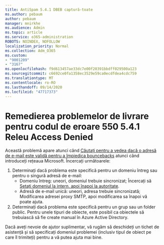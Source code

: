 ```yaml
---
title: AntiSpam 5.4.1 DBEB captură-toate
ms.author: pebaum
author: pebaum
manager: mnirkhe
ms.audience: Admin
ms.topic: article
ms.service: o365-administration
ROBOTS: NOINDEX, NOFOLLOW
localization_priority: Normal
ms.collection: Adm_O365
ms.custom:
- "9001209"
- "3167"
ms.openlocfilehash: f9d613457ae33dc7e00f20391bbdff029500a123
ms.sourcegitcommit: c6692ce0fa1358ec3529e59ca0ecdfdea4cdc759
ms.translationtype: MT
ms.contentlocale: ro-RO
ms.lasthandoff: 09/14/2020
ms.locfileid: "47717373"
---
```

# <a name="fix-delivery-issues-for-error-code-550-541-relay-access-denied"></a>Remedierea problemelor de livrare pentru codul de eroare 550 5.4.1 Releu Access Denied

Această problemă apare atunci când [Căutați pentru a vedea dacă o adresă de e-mail este validă pentru a împiedica bouncebacks](https://docs.microsoft.com/exchange/mail-flow-best-practices/use-directory-based-edge-blocking) atunci când introduceți rețeaua Microsoft. Încercați următoarele:

1. Determinați dacă problema este specifică pentru un domeniu întreg sau pentru o singură adresă de e-mail:
    - Domeniu întreg: uneori, domeniul trebuie sincronizat; Încercați să [Setați domeniul la intern, apoi înapoi la autoritate](https://docs.microsoft.com/exchange/mail-flow-best-practices/manage-accepted-domains/manage-accepted-domains).
    - Adresă de e-mail unică: uneori, adresa trebuie sincronizată; Modificarea adresei proxy SMTP, apoi modificarea sa înapoi vă poate ajuta.
2. Determinați dacă problema este specifică pentru un grup sau un folder public. Pentru unele tipuri de obiecte, este posibil ca obiectele să trebuiască să fie create manual în Azure Active Directory.

Dacă aveți nevoie de ajutor suplimentar, vă rugăm să deschideți un tichet de asistență și să specificați domeniul problemei (inclusiv tipul de obiect pe care îl trimiteți) pentru a vă putea ajuta mai bine.